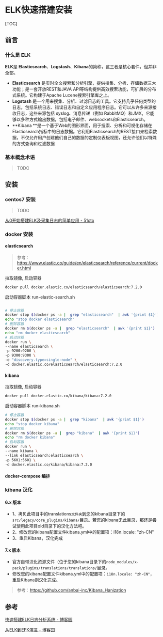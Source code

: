 

# ELK快速搭建安装

[TOC]



## 前言

### 什么是 ELK

**ELK**是 **Elasticsearch**、**Logstash**、**Kibana**的简称，这三者是核心套件，但并非全部。

- **Elasticsearch** 是实时全文搜索和分析引擎，提供搜集、分析、存储数据三大功能；是一套开放REST和JAVA API等结构提供高效搜索功能，可扩展的分布式系统。它构建于Apache Lucene搜索引擎库之上。
- **Logstash** 是一个用来搜集、分析、过滤日志的工具。它支持几乎任何类型的日志，包括系统日志、错误日志和自定义应用程序日志。它可以从许多来源接收日志，这些来源包括 syslog、消息传递（例如 RabbitMQ）和JMX，它能够以多种方式输出数据，包括电子邮件、websockets和Elasticsearch。
- **Kibana **是一个基于Web的图形界面，用于搜索、分析和可视化存储在 Elasticsearch指标中的日志数据。它利用Elasticsearch的REST接口来检索数据，不仅允许用户创建他们自己的数据的定制仪表板视图，还允许他们以特殊的方式查询和过滤数据



### 基本概念术语

> TODO



## 安装

### centos7 安装

> TODO

[从0开始搭建ELK及采集日志的简单应用 - 51cto](https://blog.51cto.com/10950710/2311618)

### docker 安装

#### elasticsearch

> 参考： https://www.elastic.co/guide/en/elasticsearch/reference/current/docker.html

拉取镜像, 启动容器

```sh
docker pull docker.elastic.co/elasticsearch/elasticsearch:7.2.0
```

启动容器脚本 run-elastic-search.sh

```sh

# 停止容器
docker stop $(docker ps -a |  grep "elasticsearch"  | awk '{print $1}')
echo "stop docker elasticsearch"
# 删除容器
docker rm $(docker ps -a |  grep "elasticsearch"  | awk '{print $1}')
echo "rm docker elasticsearch"
# 启动容器
docker run \
--name elasticsearch \
-p 9200:9200 \
-p 9300:9300 \
-e "discovery.type=single-node" \
-d docker.elastic.co/elasticsearch/elasticsearch:7.2.0
```



#### kibana

拉取镜像, 启动容器

```sh
docker pull docker.elastic.co/kibana/kibana:7.2.0
```

启动容器脚本 run-kibana.sh

```sh
# 停止容器
docker stop $(docker ps -a |  grep "kibana"  | awk '{print $1}')
echo "stop docker kibana"
# 删除容器
docker rm $(docker ps -a |  grep "kibana"  | awk '{print $1}')
echo "rm docker kibana"
# 启动容器
docker run \
--name kibana \
--link elasticsearch:elasticsearch \
-p 5601:5601 \
-d docker.elastic.co/kibana/kibana:7.2.0
```

#### docker-compose 编排





### kibana 汉化

#### 6.x 版本

- 1、拷贝此项目中的translations`文件夹`到您的kibana目录下的`src/legacy/core_plugins/kibana/`目录。若您的kibana无此目录，那还是尝试使用此项目old目录下的汉化方法吧。
- 2、修改您的kibana配置文件kibana.yml中的配置项：i18n.locale: "zh-CN"
- 3、重启Kibana，汉化完成

#### 7.x 版本

- 官方自带汉化资源文件（位于您的kibana目录下的`node_modules/x-pack/plugins/translations/translations/`目录。
- 修改您的kibana配置文件kibana.yml中的配置项：`i18n.locale: "zh-CN"`，重启Kibana则汉化完成。

> 参考：https://github.com/anbai-inc/Kibana_Hanization





## 参考

[快速搭建ELK日志分析系统 - 博客园](https://www.cnblogs.com/yuhuLin/p/7018858.html)

[从ELK到EFK演进 - 博客园](https://www.cnblogs.com/tylercao/p/7803520.html)

